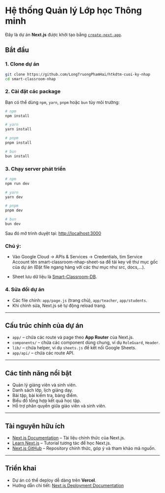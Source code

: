 # Hệ thống Quản lý Lớp học Thông minh

Đây là dự án **Next.js** được khởi tạo bằng [`create-next-app`](https://github.com/vercel/next.js/tree/canary/packages/create-next-app).

## Bắt đầu

### 1. Clone dự án

```bash
git clone https://github.com/LongTruongPhamHai/htkdtm-cuoi-ky-nhap
cd smart-classroom-nhap
```

### 2. Cài đặt các package

Bạn có thể dùng `npm`, `yarn`, `pnpm` hoặc `bun` tùy môi trường:

```bash
# npm
npm install

# yarn
yarn install

# pnpm
pnpm install

# bun
bun install
```

### 3. Chạy server phát triển

```bash
# npm
npm run dev

# yarn
yarn dev

# pnpm
pnpm dev

# bun
bun dev
```

Sau đó mở trình duyệt tại: [http://localhost:3000](http://localhost:3000)

### Chú ý:

- Vào Google Cloud -> APIs & Services -> Credentials, tìm Service Account tên smart-classroom-nhap-sheet-sa để tải key về thư mục gốc của dự án (Đặt file ngang hàng với các thư mục như src, docs,...).

- Sheet lưu dữ liệu là [Smart-Classroom-DB](https://docs.google.com/spreadsheets/d/1KjE863_CWLiiK68eubjVcJrQK37GYSDYKLYNjwiowbs/edit?usp=sharing).

### 4. Sửa đổi dự án

- Các file chính: `app/page.js` (trang chủ), `app/teacher`, `app/students`.
- Khi chỉnh sửa, Next.js sẽ tự động reload trang.

---

## Cấu trúc chính của dự án

- `app/` – chứa các route và page theo **App Router** của Next.js.
- `components/` – chứa các component dùng chung, ví dụ `RoleGuard`, `Header`.
- `lib/` – chứa helper, ví dụ `sheets.js` để kết nối Google Sheets.
- `app/api/` – chứa các route API.

---

## Các tính năng nổi bật

- Quản lý giảng viên và sinh viên.
- Danh sách lớp, lịch giảng dạy.
- Bài tập, bài kiểm tra, bảng điểm.
- Biểu đồ tổng hợp kết quả học tập.
- Hỗ trợ phân quyền giữa giáo viên và sinh viên.

---

## Tài nguyên hữu ích

- [Next.js Documentation](https://nextjs.org/docs) – Tài liệu chính thức của Next.js.
- [Learn Next.js](https://nextjs.org/learn) – Tutorial tương tác để học Next.js.
- [Next.js GitHub](https://github.com/vercel/next.js) – Repository chính thức, góp ý và tham khảo mã nguồn.

---

## Triển khai

- Dự án có thể deploy dễ dàng trên **Vercel**.
- Hướng dẫn chi tiết: [Next.js Deployment Documentation](https://nextjs.org/docs/app/building-your-application/deploying)
